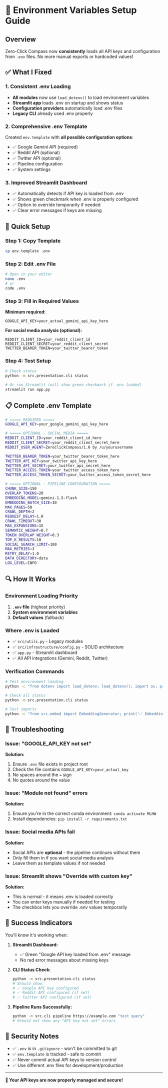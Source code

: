 # 🔐 Environment Variables Setup Guide

## Overview

Zero-Click Compass now **consistently** loads all API keys and configuration from `.env` files. No more manual exports or hardcoded values!

## ✅ What I Fixed

### 1. Consistent .env Loading
- **All modules** now use `load_dotenv()` to load environment variables
- **Streamlit app** loads .env on startup and shows status
- **Configuration providers** automatically load .env files
- **Legacy CLI** already used .env properly

### 2. Comprehensive .env Template
Created `env.template` with **all possible configuration options**:
- ✅ Google Gemini API (required)
- ✅ Reddit API (optional)
- ✅ Twitter API (optional)  
- ✅ Pipeline configuration
- ✅ System settings

### 3. Improved Streamlit Dashboard
- ✅ Automatically detects if API key is loaded from .env
- ✅ Shows green checkmark when .env is properly configured
- ✅ Option to override temporarily if needed
- ✅ Clear error messages if keys are missing

## 🚀 Quick Setup

### Step 1: Copy Template
```bash
cp env.template .env
```

### Step 2: Edit .env File
```bash
# Open in your editor
nano .env
# or
code .env
```

### Step 3: Fill in Required Values
**Minimum required:**
```
GOOGLE_API_KEY=your_actual_gemini_api_key_here
```

**For social media analysis (optional):**
```
REDDIT_CLIENT_ID=your_reddit_client_id
REDDIT_CLIENT_SECRET=your_reddit_client_secret
TWITTER_BEARER_TOKEN=your_twitter_bearer_token
```

### Step 4: Test Setup
```bash
# Check status
python -m src.presentation.cli status

# Or run Streamlit (will show green checkmark if .env loaded)
streamlit run app.py
```

## 📋 Complete .env Template

```bash
# ===== REQUIRED =====
GOOGLE_API_KEY=your_google_gemini_api_key_here

# ===== OPTIONAL - SOCIAL MEDIA =====
REDDIT_CLIENT_ID=your_reddit_client_id_here
REDDIT_CLIENT_SECRET=your_reddit_client_secret_here
REDDIT_USER_AGENT=ZeroClickCompass/1.0 by /u/yourusername

TWITTER_BEARER_TOKEN=your_twitter_bearer_token_here
TWITTER_API_KEY=your_twitter_api_key_here
TWITTER_API_SECRET=your_twitter_api_secret_here
TWITTER_ACCESS_TOKEN=your_twitter_access_token_here
TWITTER_ACCESS_TOKEN_SECRET=your_twitter_access_token_secret_here

# ===== OPTIONAL - PIPELINE CONFIGURATION =====
CHUNK_SIZE=150
OVERLAP_TOKENS=20
EMBEDDING_MODEL=gemini-1.5-flash
EMBEDDING_BATCH_SIZE=10
MAX_PAGES=50
CRAWL_DEPTH=2
REQUEST_DELAY=1.0
CRAWL_TIMEOUT=30
MAX_EXPANSIONS=15
SEMANTIC_WEIGHT=0.7
TOKEN_OVERLAP_WEIGHT=0.3
TOP_K_RESULTS=10
SOCIAL_SEARCH_LIMIT=100
MAX_RETRIES=3
RETRY_DELAY=1.0
DATA_DIRECTORY=data
LOG_LEVEL=INFO
```

## 🔍 How It Works

### Environment Loading Priority
1. **`.env` file** (highest priority)
2. **System environment variables** 
3. **Default values** (fallback)

### Where .env is Loaded
- ✅ `src/utils.py` - Legacy modules
- ✅ `src/infrastructure/config.py` - SOLID architecture  
- ✅ `app.py` - Streamlit dashboard
- ✅ All API integrations (Gemini, Reddit, Twitter)

### Verification Commands
```bash
# Test environment loading
python -c "from dotenv import load_dotenv; load_dotenv(); import os; print('✅' if os.getenv('GOOGLE_API_KEY') else '❌', 'Google API Key')"

# Check all status
python -m src.presentation.cli status

# Test imports
python -c "from src.embed import EmbeddingGenerator; print('✅ Embedding generator initialized')"
```

## 🐛 Troubleshooting

### Issue: "GOOGLE_API_KEY not set"
**Solution:**
1. Ensure `.env` file exists in project root
2. Check the file contains `GOOGLE_API_KEY=your_actual_key`
3. No spaces around the `=` sign
4. No quotes around the value

### Issue: "Module not found" errors  
**Solution:**
1. Ensure you're in the correct conda environment: `conda activate MLHW`
2. Install dependencies: `pip install -r requirements.txt`

### Issue: Social media APIs fail
**Solution:**
- Social APIs are **optional** - the pipeline continues without them
- Only fill them in if you want social media analysis
- Leave them as template values if not needed

### Issue: Streamlit shows "Override with custom key"
**Solution:**
- This is normal - it means .env is loaded correctly
- You can enter keys manually if needed for testing
- The checkbox lets you override .env values temporarily

## 🎯 Success Indicators

You'll know it's working when:

1. **Streamlit Dashboard:**
   - ✅ Green "Google API key loaded from .env" message
   - No red error messages about missing keys

2. **CLI Status Check:**
   ```bash
   python -m src.presentation.cli status
   # Should show:
   # ✅ Google API key configured
   # ✅ Reddit API configured (if set)
   # ✅ Twitter API configured (if set)
   ```

3. **Pipeline Runs Successfully:**
   ```bash
   python -m src.cli pipeline https://example.com "test query"
   # Should not show any "API key not set" errors
   ```

## 🔐 Security Notes

- ✅ `.env` is in `.gitignore` - won't be committed to git
- ✅ `env.template` is tracked - safe to commit  
- ✅ Never commit actual API keys to version control
- ✅ Use different .env files for development/production

---

**🎉 Your API keys are now properly managed and secure!** 